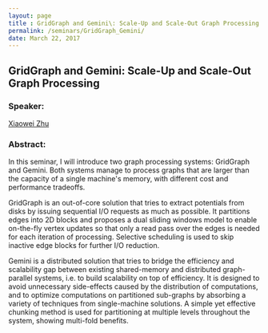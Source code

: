 ```yaml
---
layout: page
title : GridGraph and Gemini\: Scale-Up and Scale-Out Graph Processing
permalink: /seminars/GridGraph_Gemini/
date: March 22, 2017
---
```


## GridGraph and Gemini: Scale-Up and Scale-Out Graph Processing

### Speaker:

[Xiaowei Zhu]()

### Abstract:

In this seminar, I will introduce two graph processing systems: GridGraph and Gemini. Both systems manage to process graphs that are larger than the capacity of a single machine's memory, with different cost and performance tradeoffs.

GridGraph is an out-of-core solution that tries to extract potentials from disks by issuing sequential I/O requests as much as possible. It partitions edges into 2D blocks and proposes a dual sliding windows model to enable on-the-fly vertex updates so that only a read pass over the edges is needed for each iteration of processing. Selective scheduling is used to skip inactive edge blocks for further I/O reduction.

Gemini is a distributed solution that tries to bridge the efficiency and scalability gap between existing shared-memory and distributed graph-parallel systems, i.e. to build scalability on top of efficiency. It is designed to avoid unnecessary side-effects caused by the distribution of computations, and to optimize computations on partitioned sub-graphs by absorbing a variety of techniques from single-machine solutions. A simple yet effective chunking method is used for partitioning at multiple levels throughout the system, showing multi-fold benefits.